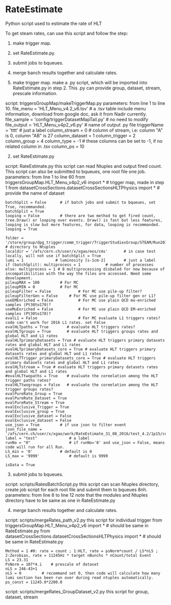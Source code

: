 # RateEstimate
Python script used to estimate the rate of HLT

To get steam rates, can use this script and follow the step:
1. make trigger map.
2. set RateEstimate.py.
3. submit jobs to bqueues.
4. merge banch results together and calculate rates.

1. make trigger map.
make a .py script, which will be imported into RateEstimate.py in step 2. This .py can provide group, dataset, stream, prescale information.

script: triggersGroupMap/makeTriggerMap.py
parameters: from line 1 to line 10.
	file_menu = 'HLT_Menu_v4.2_v6.tsv'			# a .tsv table include menu information, download from google doc, ask it from Nadir currently.
	file_sample = 'config/triggerDatasetMapTail.py'		# no need to modify
	file_output = 'HLT_Menu_v4p2_v6.py'			# name of output .py file
	triggerName = 'tttt'					# just a label
	column_stream = 0					# column of stream, i.e: column "A" is 0, column "AB" is 27
	column_dataset = 1
	column_trigger = 2
	column_group = 4
	column_type = -1					# these columns can be set to -1, if no related column in .tsv
	column_ps = 10


2. set RateEstimate.py

script: RateEstimate.py
	this script can read Ntuples and output fired count. This script can also be submitted to bqueues, one root file one job.
parameters: from line 1 to line 60
	from triggersGroupMap.HLT_Menu_v4p2_v6 import *				# trigger map, made in step 1
	from datasetCrossSections.datasetCrossSectionsHLTPhysics import *	# provide the name of dataset
	
	batchSplit = False		# if batch jobs and submit to bqueues, set True, recommanded.
	batchSplit = True
	looping = False			# there are two method to get fired count, tree.Draw() or looping over events. Draw() is fast but less features, looping is slow but more features, for data, looping is recommanded.
	looping = True
	
	folder = '/store/group/dpg_trigger/comm_trigger/TriggerStudiesGroup/STEAM/Run2016H/HLTPhysics_2016H_menu4p2/HLTPhysics2016H_DB' # directory to Ntuples
	localdir = '/afs/cern.ch/user/x/xgao/eos/cms'		# in case test locally, will not use if batchSplit = True
	lumi = 1              # luminosity [s-1cm-2]		# just a label
	if (batchSplit): multiprocess = 1           # number of processes
	else: multiprocess = 1 # 8 multiprocessing disbaled for now because of incompatibilities with the way the files are accessed. Need some development.
	pileupMAX = 100			# For MC
	pileupMIN = 0			# For MC
	pileupFilter = False        	# For MC use pile-up filter?
	pileupFilterGen = False    	# For MC use pile-up filter gen or L1?
	useEMEnriched = False       	# For MC use plain QCD mu-enriched samples (Pt30to170)?
	useMuEnriched = False       	# For MC use plain QCD EM-enriched samples (Pt30to170)?
	evalL1 = False              	# For MC evaluate L1 triggers rates? code can't work for 2016 L1 rates. set False
	evalHLTpaths = True        # evaluate HLT triggers rates?
	evalHLTgroups = True       # evaluate HLT triggers groups rates and global HLT and L1 rates
	evalHLTprimaryDatasets = True # evaluate HLT triggers primary datasets rates and global HLT and L1 rates
	evalHLTprimaryDatasets_core = True # evaluate HLT triggers primary datasets rates and global HLT and L1 rates
	evalHLTTrigger_primaryDatasets_core = True # evaluate HLT triggers primary datasets rates and global HLT and L1 rates
	evalHLTstream = True # evaluate HLT triggers primary datasets rates and global HLT and L1 rates
	#evalHLTtwopaths = True    # evaluate the coreelation among the HLT trigger paths rates?
	evalHLTtwogroups = False   # evaluate the coreelation among the HLT trigger groups rates?
	evalPureRate_Group = True
	evalPureRate_Dataset = True
	evalPureRate_Stream = True
	evalExclusive_Trigger = True
	evalExclusive_group = True
	evalExclusive_dataset = False
	evalExclusive_dataset = False
	use_json = True			# if use json to filter event
	json_file_name = '/afs/cern.ch/user/x/xgao/work/RateEstimate_31_08_2016/test_4.2/1p15/columns_2016H/columns_1p15e34.txt'
	label = "test"         		# a label
	runNo = "0"           		# if runNo='0' and use_json = False, means code will run for all Run. 
	LS_min = '0'			# default is 0
	LS_max = '9999'            	# default is 9999
	
	isData = True



3. submit jobs to bqueues.

script: scripts/RatesBatchScript.py
	this script can scan Ntuples directory, create job script for each root file and submit them to bqueues 8nh.
parameters: from line 8 to line 12
	note that the modules and Ntuples directory have to be same as one in RateEstimate.py

4. merge banch results together and calculate rates.

script: scripts/mergeRates_path_v2.py
    this script for individual trigger
	from triggersGroupMap.HLT_Menu_v4p2_v6 import *				# should be same in RateEstimate.py	
	from datasetCrossSections.datasetCrossSectionsHLTPhysics import * 	# should be same in RateEstimate.py
	
	Method = 1 #0: rate = count ; 1:HLT, rate = psNorm*count / LS*nLS ; 2:Zerobias, rate = 11245Hz * target nBunchs * nCount/total Event
	LS = 23.31
	PsNorm = 107*4.i	# prescale of dataset
	nLS = 246-43+1		
	nLS = 0			# recommand set 0, then code will calculate how many lumi section has been run over during read ntuples automatically.
	ps_const = 11245.0*2200.0

script: scripts/mergeRates_GroupDataset_v2.py
        this script for group, dataset, stream
